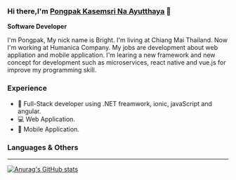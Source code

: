 ### Hi there,I'm [Pongpak Kasemsri Na Ayutthaya](http://github.com) 👋 

**Software Developer**

I'm Pongpak, My nick name is Bright. I'm living at Chiang Mai Thailand. Now I'm working at Humanica Company. My jobs are development about web appliation and mobile application.
I'm learing a new framework and new concept for development such as microservices, react native and vue.js for improve my programming skill.

### Experience
* 🔭 Full-Stack developer using .NET freamwork, ionic, javaScript and angular.
* 💻 Web Application.
* 🌱 Mobile Application.

### Languages & Others
<p align="center">
<!-- 	<img title="Python" alt="Python" src="https://raw.githubusercontent.com/Thomas-George-T/Thomas-George-T/master/assets/python.svg" width="40" height="40" />
	<img title="MySQL" alt="MySQL" src="https://raw.githubusercontent.com/Thomas-George-T/Thomas-George-T/master/assets/mysql.svg" width="40" height="40" />
	<img title="Bitbucket" alt="Bitbucket" src="https://raw.githubusercontent.com/Thomas-George-T/Thomas-George-T/master/assets/bitbucket.svg" height="40" />
	<img title="Git" alt="Git" src="https://raw.githubusercontent.com/Thomas-George-T/Thomas-George-T/master/assets/git.svg" width="70" height="40" />
	<img title="jira" alt="linux" src="https://raw.githubusercontent.com/Thomas-George-T/Thomas-George-T/master/assets/jira.svg" width="40" />
	<img title="linux" alt="linux" src="https://raw.githubusercontent.com/Thomas-George-T/Thomas-George-T/master/assets/linux-tux.svg" width="40" />	 -->
</p>

---

[![Anurag's GitHub stats](https://github-readme-stats.vercel.app/api?username=brightpongpak&show_icons=true)](https://github.com/anuraghazra/github-readme-stats)


<!-- [![Top Langs](https://github-readme-stats.vercel.app/api/top-langs/?username=brightpongpak&langs_count=8&layout=compact)](https://github.com/anuraghazra/github-readme-stats) -->
<!--![](https://komarev.com/ghpvc/?username=brightpongpak)
<!--
**brighttmpongpak/brightpongpak** is a ✨ _special_ ✨ repository because its `README.md` (this file) appears on your GitHub profile.
